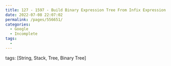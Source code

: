 ```yaml
---
title: 127 - 1597 - Build Binary Expression Tree From Infix Expression - Hard
date: 2022-07-08 22:07:02
permalink: /pages/556651/
categories:
  - Google
  - Incomplete
tags:
  - 
---
```

tags: [String, Stack, Tree, Binary Tree]